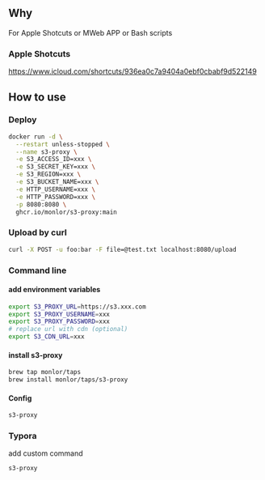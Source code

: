 ## Why

For Apple Shotcuts or MWeb APP or Bash scripts

### Apple Shotcuts
https://www.icloud.com/shortcuts/936ea0c7a9404a0ebf0cbabf9d522149

## How to use

### Deploy

```bash
docker run -d \
  --restart unless-stopped \
  --name s3-proxy \
  -e S3_ACCESS_ID=xxx \
  -e S3_SECRET_KEY=xxx \
  -e S3_REGION=xxx \
  -e S3_BUCKET_NAME=xxx \
  -e HTTP_USERNAME=xxx \
  -e HTTP_PASSWORD=xxx \
  -p 8080:8080 \
  ghcr.io/monlor/s3-proxy:main
```

### Upload by curl

```bash
curl -X POST -u foo:bar -F file=@test.txt localhost:8080/upload
```

### Command line

#### add environment variables

```bash
export S3_PROXY_URL=https://s3.xxx.com
export S3_PROXY_USERNAME=xxx
export S3_PROXY_PASSWORD=xxx
# replace url with cdn (optional)
export S3_CDN_URL=xxx
```

#### install s3-proxy

```bash
brew tap monlor/taps
brew install monlor/taps/s3-proxy
```

#### Config 

```bash
s3-proxy
```

### Typora

add custom command

```bash
s3-proxy
```